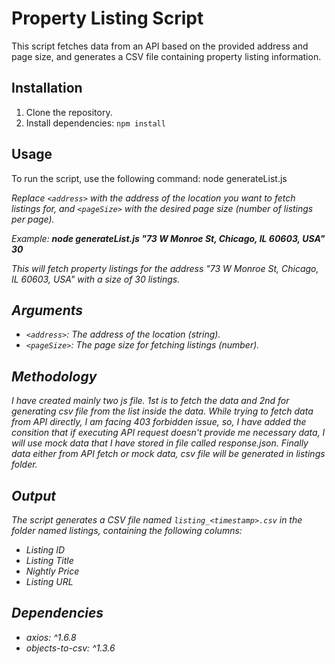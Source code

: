 # Property Listing Script

This script fetches data from an API based on the provided address and page size, and generates a CSV file containing property listing information.

## Installation

1. Clone the repository.
2. Install dependencies: `npm install`

## Usage

To run the script, use the following command: node generateList.js <address> <pageSize>

Replace `<address>` with the address of the location you want to fetch listings for, and `<pageSize>` with the desired page size (number of listings per page).

Example:
**node generateList.js "73 W Monroe St, Chicago, IL 60603, USA" 30**

This will fetch property listings for the address "73 W Monroe St, Chicago, IL 60603, USA" with a size of 30 listings.

## Arguments

- `<address>`: The address of the location (string).
- `<pageSize>`: The page size for fetching listings (number).

## Methodology

I have created mainly two js file. 1st is to fetch the data and 2nd for generating csv file from the list inside the data. While trying to fetch data from API directly, I am facing 403 forbidden issue, so, I have added the consition that if executing API request doesn't provide me necessary data, I will use mock data that I have stored in file called response.json. Finally data either from API fetch or mock data, csv file will be generated in listings folder.

## Output

The script generates a CSV file named `listing_<timestamp>.csv` in the folder named listings, containing the following columns:

- Listing ID
- Listing Title
- Nightly Price
- Listing URL

## Dependencies
- axios: ^1.6.8
- objects-to-csv: ^1.3.6

